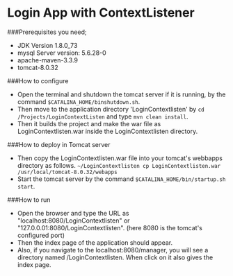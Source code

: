 # Login App with ContextListener

###Prerequisites you need;
* JDK Version 1.8.0_73
* mysql Server version: 5.6.28-0
* apache-maven-3.3.9
* tomcat-8.0.32

###How to configure 
- Open the terminal and shutdown the tomcat server if it is running, by the command ``$CATALINA_HOME/binshutdown.sh``.
- Then move to the application directory 'LoginContextlisten' by ``cd /Projects/LoginContextListen`` and type ``mvn clean install``.
- Then it builds the project and make the war file as LoginContextlisten.war inside the LoginContextlisten directory.

###How to deploy in Tomcat server
- Then copy the LoginContextlisten.war file into your tomcat's webbapps directory as follows.
``~/LoginContextlisten cp LoginContextlisten.war /usr/local/tomcat-8.0.32/webapps ``
- Start the tomcat server by the command ``$CATALINA_HOME/bin/startup.sh start``.

###How to run
- Open the browser and type the URL as "localhost:8080/LoginContextlisten" or "127.0.0.01:8080/LoginContextlisten". (here 8080 is the tomcat's configured port)
- Then the index page of the application should appear.
- Also, if you navigate to the localhost:8080/manager, you will see a directory named /LoginContextlisten. When click on it also gives the index page.
